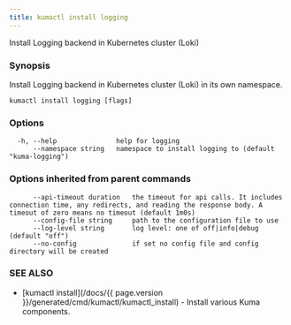 ```yaml
---
title: kumactl install logging
---
```


Install Logging backend in Kubernetes cluster (Loki)

### Synopsis

Install Logging backend in Kubernetes cluster (Loki) in its own namespace.

```
kumactl install logging [flags]
```

### Options

```
  -h, --help               help for logging
      --namespace string   namespace to install logging to (default "kuma-logging")
```

### Options inherited from parent commands

```
      --api-timeout duration   the timeout for api calls. It includes connection time, any redirects, and reading the response body. A timeout of zero means no timeout (default 1m0s)
      --config-file string     path to the configuration file to use
      --log-level string       log level: one of off|info|debug (default "off")
      --no-config              if set no config file and config directory will be created
```

### SEE ALSO

* [kumactl install](/docs/{{ page.version }}/generated/cmd/kumactl/kumactl_install)	 - Install various Kuma components.

